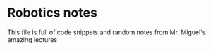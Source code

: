 # Robotics notes

This file is full of code snippets and random notes from Mr. Miguel's amazing lectures

